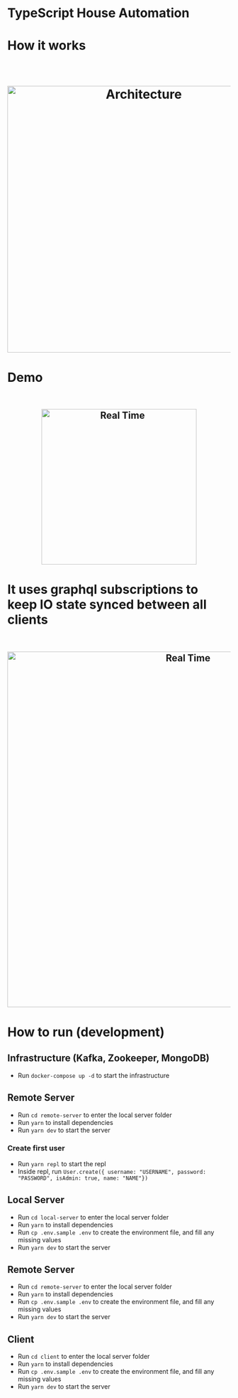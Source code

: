 
# TypeScript House Automation

# How it works
<h1 align="center">
<br>
  <img src="https://i.imgur.com/1B7yst3.jpg" alt="Architecture" width=600">
<br>
</h1>
    
# Demo

<h2 align="center">
<br>
  <img src="https://i.imgur.com/Z3Z073Y.gif" alt="Real Time" width=350">
<br>
</h2>


# It uses graphql subscriptions to keep IO state synced between all clients
<h2 align="center">
<br>
  <img src="https://i.imgur.com/4w0u41i.gif" alt="Real Time" width=800">
<br>
</h2>


# How to run (development)

## Infrastructure (Kafka, Zookeeper, MongoDB)
- Run `docker-compose up -d` to start the infrastructure

## Remote Server
- Run `cd remote-server` to enter the local server folder
- Run `yarn` to install dependencies
- Run `yarn dev` to start the server

### Create first user
- Run `yarn repl` to start the repl
- Inside repl, run `User.create({ username: "USERNAME", password: "PASSWORD", isAdmin: true, name: "NAME"})`

## Local Server
- Run `cd local-server` to enter the local server folder
- Run `yarn` to install dependencies
- Run `cp .env.sample .env` to create the environment file, and fill any missing values
- Run `yarn dev` to start the server

## Remote Server
- Run `cd remote-server` to enter the local server folder
- Run `yarn` to install dependencies
- Run `cp .env.sample .env` to create the environment file, and fill any missing values
- Run `yarn dev` to start the server

## Client
- Run `cd client` to enter the local server folder
- Run `yarn` to install dependencies
- Run `cp .env.sample .env` to create the environment file, and fill any missing values
- Run `yarn dev` to start the server
